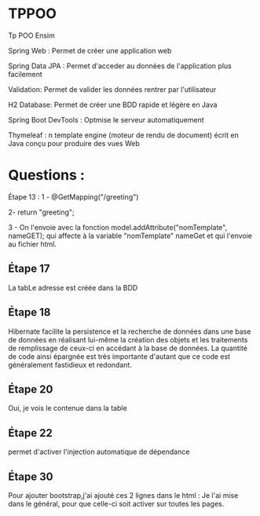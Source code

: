 # TPPOO
Tp POO Ensim

Spring Web : Permet de créer une application web

Spring Data JPA : Permet d'acceder au données de l'application plus facilement

Validation: Permet de valider les données rentrer par l'utilisateur

H2 Database: Permet de créer une BDD rapide et légère en Java

Spring Boot DevTools : Optmise le serveur automatiquement

Thymeleaf : n template engine (moteur de rendu de document) écrit en Java conçu pour produire des vues Web

<H1>Questions : </H1>
Étape 13 :
1 - @GetMapping("/greeting")

2-  return "greeting";

3 - On l'envoie avec la fonction  model.addAttribute("nomTemplate", nameGET); qui affecte à la variable "nomTemplate" nameGet et qui l'envoie au fichier html.

<h2> Étape 17</h2>
La tabLe adresse est créée dans la BDD 
<h2> Étape 18</h2>

Hibernate facilite la persistence et la recherche de données dans une base de données en réalisant lui-même la création des objets et les traitements de remplissage de ceux-ci en accédant à la base de données. La quantité de code ainsi épargnée est très importante d'autant que ce code est généralement fastidieux et redondant.
<h2> Étape 20</h2>
Oui, je vois le contenue dans la table
<h2> Étape 22</h2>
permet d'activer l'injection automatique de dépendance
<h2> Étape 30</h2>
Pour ajouter bootstrap,j'ai ajouté ces 2 lignes dans le html : <link href="https://cdn.jsdelivr.net/npm/bootstrap@5.1.3/dist/css/bootstrap.min.css" rel="stylesheet">
<script src="https://cdn.jsdelivr.net/npm/bootstrap@5.1.3/dist/js/bootstrap.bundle.min.js"></script>
Je l'ai mise dans le général, pour que celle-ci soit activer sur toutes les pages.